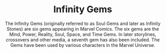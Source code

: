 <h1 align="center">Infinity Gems</h1>

<div align="center">
  
  The Infinity Gems (originally referred to as Soul Gems and later as Infinity Stones) are six gems appearing in Marvel Comics. The six gems are the Mind, Power, Reality, Soul, Space, and Time Gems. In later storylines, crossovers and other media, a seventh gem has also been included. The Gems have been used by various characters in the Marvel Universe.

</div>
